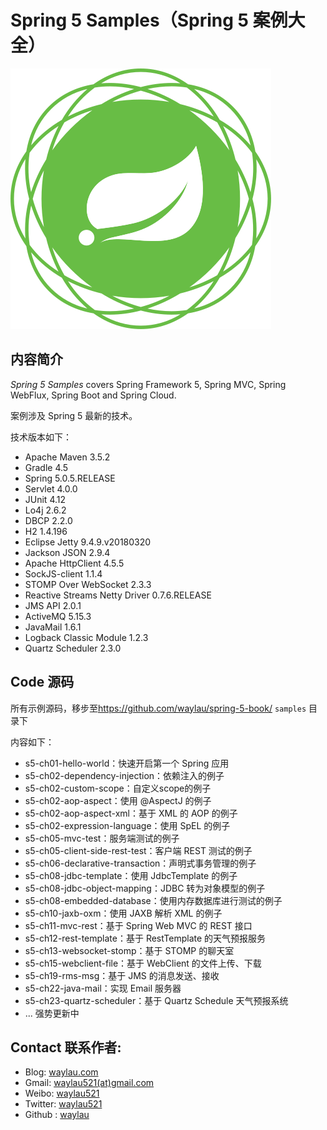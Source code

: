 # Spring 5 Samples（Spring 5 案例大全）

![](images/icon-spring-framework.svg)


## 内容简介

*Spring 5 Samples* covers Spring Framework 5, Spring MVC, Spring WebFlux, Spring Boot and Spring Cloud.

案例涉及 Spring 5 最新的技术。

技术版本如下：

* Apache Maven 3.5.2
* Gradle 4.5
* Spring 5.0.5.RELEASE
* Servlet 4.0.0
* JUnit 4.12
* Lo4j 2.6.2
* DBCP 2.2.0
* H2 1.4.196
* Eclipse Jetty 9.4.9.v20180320
* Jackson JSON 2.9.4
* Apache HttpClient 4.5.5
* SockJS-client 1.1.4
* STOMP Over WebSocket 2.3.3
* Reactive Streams Netty Driver 0.7.6.RELEASE
* JMS API 2.0.1
* ActiveMQ 5.15.3
* JavaMail 1.6.1
* Logback Classic Module 1.2.3
* Quartz Scheduler 2.3.0

## Code 源码

所有示例源码，移步至<https://github.com/waylau/spring-5-book/>  `samples` 目录下
 
内容如下：

* s5-ch01-hello-world：快速开启第一个 Spring 应用
* s5-ch02-dependency-injection：依赖注入的例子
* s5-ch02-custom-scope：自定义scope的例子
* s5-ch02-aop-aspect：使用 @AspectJ 的例子
* s5-ch02-aop-aspect-xml：基于 XML 的 AOP 的例子
* s5-ch02-expression-language：使用 SpEL 的例子
* s5-ch05-mvc-test：服务端测试的例子
* s5-ch05-client-side-rest-test：客户端 REST 测试的例子
* s5-ch06-declarative-transaction：声明式事务管理的例子
* s5-ch08-jdbc-template：使用 JdbcTemplate 的例子
* s5-ch08-jdbc-object-mapping：JDBC 转为对象模型的例子
* s5-ch08-embedded-database：使用内存数据库进行测试的例子
* s5-ch10-jaxb-oxm：使用 JAXB 解析 XML 的例子
* s5-ch11-mvc-rest：基于 Spring Web MVC 的 REST 接口
* s5-ch12-rest-template：基于 RestTemplate 的天气预报服务
* s5-ch13-websocket-stomp：基于 STOMP 的聊天室
* s5-ch15-webclient-file：基于 WebClient 的文件上传、下载
* s5-ch19-rms-msg：基于 JMS 的消息发送、接收
* s5-ch22-java-mail：实现 Email 服务器
* s5-ch23-quartz-scheduler：基于 Quartz Schedule 天气预报系统
* ... 强势更新中

## Contact 联系作者:

* Blog: [waylau.com](https://waylau.com)
* Gmail: [waylau521(at)gmail.com](mailto:waylau521@gmail.com)
* Weibo: [waylau521](http://weibo.com/waylau521)
* Twitter: [waylau521](https://twitter.com/waylau521)
* Github : [waylau](https://github.com/waylau)
